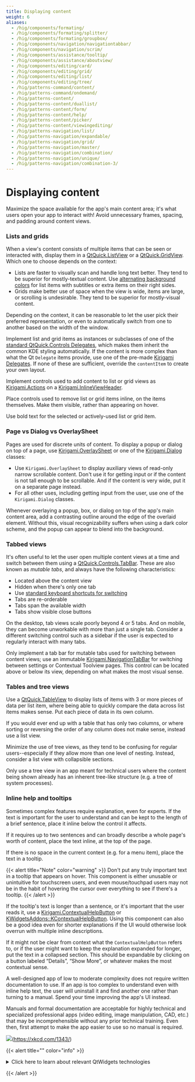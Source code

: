 ```yaml
---
title: Displaying content
weight: 6
aliases:
  - /hig/components/formating/
  - /hig/components/formating/splitter/
  - /hig/components/formating/groupbox/
  - /hig/components/navigation/navigationtabbar/
  - /hig/components/navigation/scrim/
  - /hig/components/assistance/tooltip/
  - /hig/components/assistance/aboutview/
  - /hig/components/editing/card/
  - /hig/components/editing/grid/
  - /hig/components/editing/list/
  - /hig/components/editing/tree/
  - /hig/patterns-command/content/
  - /hig/patterns-command/ondemand/
  - /hig/patterns-content/
  - /hig/patterns-content/duallist/
  - /hig/patterns-content/form/
  - /hig/patterns-content/help/
  - /hig/patterns-content/picker/
  - /hig/patterns-content/viewingediting/
  - /hig/patterns-navigation/list/
  - /hig/patterns-navigation/expandable/
  - /hig/patterns-navigation/grid/
  - /hig/patterns-navigation/master/
  - /hig/patterns-navigation/combination/
  - /hig/patterns-navigation/unique/
  - /hig/patterns-navigation/combination-3/
---
```


# Displaying content

Maximize the space available for the app's main content area; it's what users open your app to interact with! Avoid unnecessary frames, spacing, and padding around content views.

### Lists and grids

When a view's content consists of multiple items that can be seen or interacted with, display them in a [QtQuick.ListView](https://doc.qt.io/qt-6/qml-qtquick-listview.html) or a [QtQuick.GridView](https://doc.qt.io/qt-6/qml-qtquick-gridview.html). Which one to choose depends on the context:

* Lists are faster to visually scan and handle long text better. They tend to be superior for mostly-textual content. Use [alternating background colors](https://api.kde.org/frameworks/kirigami/html/classKirigami\_1\_1Platform\_1\_1PlatformTheme.html#afd4bbd60d2d32ff0c788e95b998889f2) for list items with subtitles or extra items on their right sides.
* Grids make better use of space when the view is wide, items are large, or scrolling is undesirable. They tend to be superior for mostly-visual content.

Depending on the context, it can be reasonable to let the user pick their preferred representation, or even to automatically switch from one to another based on the width of the window.

Implement list and grid items as instances or subclasses of one of the [standard QtQuick.Controls Delegates](https://doc.qt.io/qt-6/qtquickcontrols-delegates.html), which makes them inherit the common KDE styling automatically. If the content is more complex than what the Qt `Delegate` items provide, use one of the pre-made [Kirigami Delegates](https://api.kde.org/frameworks/kirigami/html/search.html?query=delegate). If none of these are sufficient, override the `contentItem` to create your own layout.

Implement controls used to add content to list or grid views as [Kirigami.Actions](https://develop.kde.org/docs/getting-started/kirigami/components-actions/) on a [Kirigami.InlineViewHeader](https://api.kde.org/frameworks/kirigami/html/classInlineViewHeader.html).

Place controls used to remove list or grid items inline, on the items themselves. Make them visible, rather than appearing on hover.

Use bold text for the selected or actively-used list or grid item.

### Page vs Dialog vs OverlaySheet

Pages are used for discrete units of content. To display a popup or dialog on top of a page, use [Kirigami.OverlaySheet](https://api.kde.org/frameworks/kirigami/html/classorg\_1\_1kde\_1\_1kirigami\_1\_1templates\_1\_1OverlaySheet.html) or one of the [Kirigami.Dialog](https://api.kde.org/frameworks/kirigami/html/search.html?query=dialog) classes:

* Use `Kirigami.OverlaySheet` to display auxiliary views of read-only narrow scrollable content. Don't use it for getting input or if the content is not tall enough to be scrollable. And if the content is very wide, put it on a separate page instead.
* For all other uses, including getting input from the user, use one of the `Kirigami.Dialog` classes.

Whenever overlaying a popup, box, or dialog on top of the app's main content area, add a contrasting outline around the edge of the overlaid element. Without this, visual recognizability suffers when using a dark color scheme, and the popup can appear to blend into the background.

### Tabbed views

It's often useful to let the user open multiple content views at a time and switch between them using a [QtQuick.Controls.TabBar](https://doc.qt.io/qt-6/qml-qtquick-controls-tabbar.html). These are also known as _mutable tabs_, and always have the following characteristics:

* Located above the content view
* Hidden when there's only one tab
* Use [standard keyboard shortcuts for switching](https://api.kde.org/frameworks/kconfig/html/namespaceKStandardShortcut.html#a9262eb609e9ad994d7b913eb715e004e)
* Tabs are re-orderable
* Tabs span the available width
* Tabs show visible close buttons

On the desktop, tab views scale poorly beyond 4 or 5 tabs. And on mobile, they can become unworkable with more than just a single tab. Consider a different switching control such as a sidebar if the user is expected to regularly interact with many tabs.

Only implement a tab bar for mutable tabs used for switching between content views; use an immutable [Kirigami.NavigationTabBar](https://api.kde.org/frameworks/kirigami/html/classNavigationTabBar.html) for switching between settings or Contextual Toolview pages. This control can be located above or below its view, depending on what makes the most visual sense.

### Tables and tree views

Use a [QtQuick.TableView](https://doc.qt.io/qt-6/qml-qtquick-tableview.html) to display lists of items with 3 or more pieces of data per list item, where being able to quickly compare the data across list items makes sense. Put each piece of data in its own column.

If you would ever end up with a table that has only two columns, or where sorting or reversing the order of any column does not make sense, instead use a list view.

Minimize the use of tree views, as they tend to be confusing for regular users--especially if they allow more than one level of nesting. Instead, consider a list view with collapsible sections.

Only use a tree view in an app meant for technical users where the content being shown already has an inherent tree-like structure (e.g. a tree of system processes).

### Inline help and tooltips

Sometimes complex features require explanation, even for experts. If the text is important for the user to understand and can be kept to the length of a brief sentence, place it inline below the control it affects.

If it requires up to two sentences and can broadly describe a whole page's worth of content, place the text inline, at the top of the page.

If there is no space in the current context (e.g. for a menu item), place the text in a tooltip.

\{{< alert title="Note" color="warning" >\}} Don't put any truly important text in a tooltip that appears on hover. This component is either unusable or unintuitive for touchscreen users, and even mouse/touchpad users may not be in the habit of hovering the cursor over everything to see if there's a tooltip. \{{< /alert >\}}

If the tooltip's text is longer than a sentence, or it's important that the user reads it, use a [Kirigami.ContextualHelpButton](https://api.kde.org/frameworks/kirigami/html/classContextualHelpButton.html) or [KWidgetsAddons::KContextualHelpButton](https://api.kde.org/frameworks/kwidgetsaddons/html/classKContextualHelpButton.html). Using this component can also be a good idea even for shorter explanations if the UI would otherwise look overrun with multiple inline descriptions.

If it might not be clear from context what the `ContextualHelpButton` refers to, or if the user might want to keep the explanation expanded for longer, put the text in a collapsed section. This should be expandable by clicking on a button labeled “Details”, “Show More”, or whatever makes the most contextual sense.

A well-designed app of low to moderate complexity does not require written documentation to use. If an app is too complex to understand even with inline help text, the user will uninstall it and find another one rather than turning to a manual. Spend your time improving the app's UI instead.

Manuals and formal documentation are acceptable for highly technical and specialized professional apps (video editing, image manipulation, CAD, etc.) that may be incomprehensible without any prior technical training. Even then, first attempt to make the app easier to use so no manual is required.

![](../../hig/xkcd\_manuals.png)(https://xkcd.com/1343/)

\{{< alert title="" color="info" >\}}

<details>

<summary>Click here to learn about relevant QtWidgets technologies</summary>

\


Use `setToolTip()` for short explanations, and `setWhatsThis()` for more detailed help. Make the `whatsThis()` help text discoverable for users by using the [KXmlGui::KToolTipHelper](https://api.kde.org/frameworks/kxmlgui/html/classKToolTipHelper.html) class. `KToolTipHelper` is already used by default if the main window of your application inherits from [KXmlGui::KMainWindow](https://api.kde.org/frameworks/kxmlgui/html/classKMainWindow.html). `KToolTipHelper` also adds keyboard shortcuts of relevant actions to tooltips.

</details>

\{{< /alert >\}}
